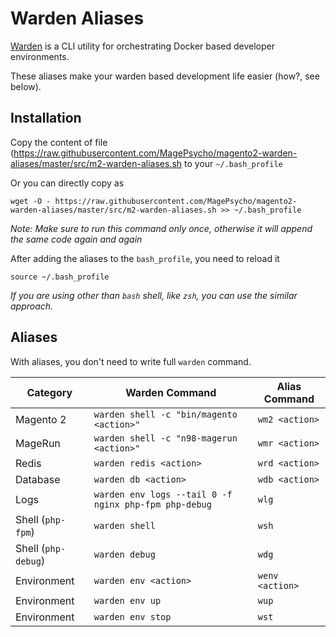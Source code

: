 # Warden Aliases
[Warden](https://warden.dev/) is a CLI utility for orchestrating Docker based developer environments.

These aliases make your warden based development life easier (how?, see below).

## Installation
Copy the content of file (https://raw.githubusercontent.com/MagePsycho/magento2-warden-aliases/master/src/m2-warden-aliases.sh to your `~/.bash_profile`

Or you can directly copy as
```
wget -O - https://raw.githubusercontent.com/MagePsycho/magento2-warden-aliases/master/src/m2-warden-aliases.sh >> ~/.bash_profile
```
*Note: Make sure to run this command only once, otherwise it will append the same code again and again*

After adding the aliases to the `bash_profile`, you need to reload it
```
source ~/.bash_profile
```

*If you are using other than `bash` shell, like `zsh`, you can use the similar approach.*

## Aliases
With aliases, you don't need to write full `warden` command.

| Category | Warden Command | Alias Command |
| ------- | -------------- | ------------ |
| Magento 2   | `warden shell -c "bin/magento <action>"`  | `wm2 <action>` |
| MageRun   | `warden shell -c "n98-magerun <action>"` | `wmr <action>` |
| Redis   | `warden redis <action>` | `wrd <action>` |
| Database  | `warden db <action>` | `wdb <action>` |
| Logs | `warden env logs --tail 0 -f nginx php-fpm php-debug`  | `wlg` |
| Shell (`php-fpm`) | `warden shell`  | `wsh` |
| Shell (`php-debug`) | `warden debug`  | `wdg` |
| Environment | `warden env <action>`  | `wenv <action>` |
| Environment | `warden env up`  | `wup` |
| Environment | `warden env stop`  | `wst` |


